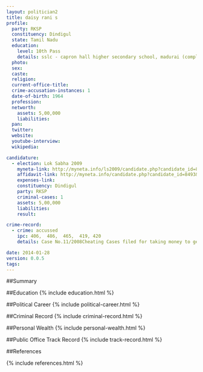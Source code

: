 ```yaml
---
layout: politician2
title: daisy rani s
profile: 
  party: RKSP
  constituency: Dindigul
  state: Tamil Nadu
  education: 
    level: 10th Pass
    details: sslc - capron hall higher secondary school, madurai (completed in 1983)
  photo: 
  sex: 
  caste: 
  religion: 
  current-office-title: 
  crime-accusation-instances: 1
  date-of-birth: 1964
  profession: 
  networth: 
    assets: 5,00,000
    liabilities: 
  pan: 
  twitter: 
  website: 
  youtube-interview: 
  wikipedia: 

candidature: 
  - election: Lok Sabha 2009
    myneta-link: http://myneta.info/ls2009/candidate.php?candidate_id=8493
    affidavit-link: http://myneta.info/candidate.php?candidate_id=8493&scan=original
    expenses-link: 
    constituency: Dindigul 
    party: RKSP
    criminal-cases: 1
    assets: 5,00,000
    liabilities: 
    result:  

crime-record: 
  - crime: accussed
    ipc: 406,  486,  465,  419, 420
    details: Case No.11/2008Cheating Cases filed for taking money to get jobs for applicants 

date: 2014-01-28
version: 0.0.5
tags: 
---
```

##Summary


##Education
{% include education.html %}


##Political Career
{% include political-career.html %}


##Criminal Record
{% include criminal-record.html %}


##Personal Wealth
{% include personal-wealth.html %}


##Public Office Track Record
{% include track-record.html %}


##References


{% include references.html %}